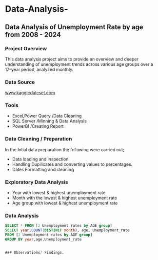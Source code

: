 # Data-Analysis-
## Data Analysis of Unemployment Rate by age from 2008 - 2024
### Project Overview
This data analysis project aims to provide an overview and deeper understanding of unemployment trends across various age groups over a 17-year period, analyzed monthly.
### Data Source 
www.kaggledateset.com
### Tools
- Excel,Power Query /Data Cleaning 
- SQL Server /Minning & Data Analysis
- PowerBI /Creating Report
### Data Cleaning / Preparation
In the Intial data preparation the following were carried out;
- Data loading and inspection
- Handling Dupilicates and converting values to percentages.
- Dates Formatting and cleaning
### Exploratory Data Analysis
- Year with lowest & highest unemployment rate
- Month with the lowest & highest unemployment rate
- Age group with lowest & highest unemployment rate
### Data Analysis
```sql
SELECT * FROM [2 Unemployment rates by AGE group]
SELECT year,COUNT(DISTINCT month), age, Unemployment_rate
FROM [2 Unemployment rates by AGE group]
GROUP BY year,age,Unemployment_rate


### Observations/ Findings.
